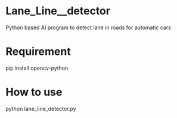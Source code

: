 # Lane_Line__detector
Python based AI program to detect lane in roads for automatic cars

# Requirement
pip install opencv-python

# How to use
python lane_line_detector.py
